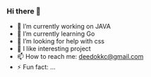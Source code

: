 ### Hi there 👋
- 🔭 I’m currently working on JAVA
- 🌱 I’m currently learning Go
- 🤔 I’m looking for help with css
- 💬 I like interesting project
- 📫 How to reach me: deedokkc@gmail.com
- ⚡ Fun fact: ...
